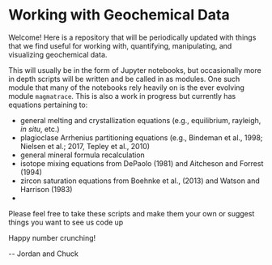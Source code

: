 # Working with Geochemical Data
Welcome! Here is a repository that will be periodically updated with things that we find useful for working with, quantifying, manipulating, and visualizing geochemical data. 

This will usually be in the form of Jupyter notebooks, but occasionally more in depth scripts will be written and be called in as modules. One such module that many of the notebooks rely heavily on is the ever evolving module ```magmatrace```. This is also a work in progress but currently has equations pertaining to:

- general melting and crystallization equations (e.g., equilibrium, rayleigh, *in situ*, etc.)
- plagioclase Arrhenius partitioning equations (e.g., Bindeman et al., 1998; Nielsen et al.; 2017, Tepley et al., 2010)
- general mineral formula recalculation
- isotope mixing equations from DePaolo (1981) and Aitcheson and Forrest (1994)
- zircon saturation equations from Boehnke et al., (2013) and Watson and Harrison (1983)
- 

Please feel free to take these scripts and make them your own or suggest things you want to see us code up

Happy number crunching!

-- Jordan and Chuck
